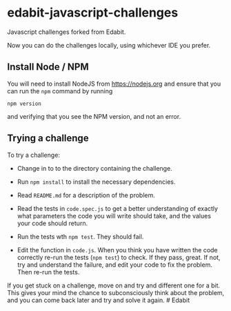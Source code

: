 # edabit-javascript-challenges

Javascript challenges forked from Edabit.

Now you can do the challenges locally, using whichever IDE you prefer.

## Install Node / NPM

You will need to install NodeJS from https://nodejs.org and ensure that
you can run the `npm` command by running

``` shell
npm version
```

and verifying that you see the NPM version, and not an error.

## Trying a challenge

To try a challenge:

- Change in to to the directory containing the challenge.

- Run `npm install` to install the necessary dependencies.

- Read `README.md` for a description of the problem.

- Read the tests in `code.spec.js` to get a better understanding of
  exactly what parameters the code you will write should take, and
  the values your code should return.
  
- Run the tests wth `npm test`. They should fail.

- Edit the function in `code.js`. When you think you have written the
  code correctly re-run the tests (`npm test`) to check. If they pass,
  great. If not, try and understand the failure, and edit your code to
  fix the problem. Then re-run the tests.
  
If you get stuck on a challenge, move on and try and different one for
a bit. This gives your mind the chance to subconsciously think about
the problem, and you can come back later and try and solve it again.
#   E d a b i t  
 